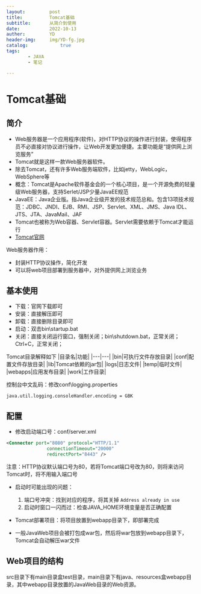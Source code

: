 ```yaml
---
layout:         post
title:          Tomcat基础
subtitle:       从简介到使用
date:           2022-10-13
auther:         YD
header-img:     img/YD-fg.jpg
catalog:            true
tags:
        - JAVA
        - 笔记

---
```


# Tomcat基础

## 简介

* Web服务器是一个应用程序(软件)，对HTTP协议的操作进行封装，使得程序员不必直接对协议进行操作，让Web开发更加便捷。主要功能是“提供网上浏览服务”
* Tomcat就是这样一款Web服务器软件。
* 除去Tomcat，还有许多Web服务端软件，比如jetty，WebLogic，WebSphere等
* 概念：Tomcat是Apache软件基金会的一个核心项目，是一个开源免费的轻量级Web服务器，支持Serlet/JSP少量JavaEE规范
* JavaEE：Java企业版。指Java企业级开发的技术规范总和。包含13项技术规范：JDBC、JNDI、EJB、RMI、JSP、Servlet、XML、JMS、Java IDL、JTS、JTA、JavaMail、JAF
* Tomcat也被称为Web容器、Servlet容器。Servlet需要依赖于Tomcat才能运行
* <a href="https://tomcat.apache.org/">Tomcat官网</a>

Web服务器作用：
* 封装HTTP协议操作，简化开发
* 可以将web项目部署到服务器中，对外提供网上浏览业务

## 基本使用

* 下载：官网下载即可
* 安装：直接解压即可
* 卸载：直接删除目录即可
* 启动：双击bin\startup.bat
* 关闭：直接关闭运行窗口，强制关闭；bin\shutdown.bat，正常关闭；Ctrl+C，正常关闭；

Tomcat目录解释如下
|目录名|功能|
|---|---|
|bin|可执行文件存放目录|
|conf|配置文件存放目录|
|lib|Tomcat依赖的jar包|
|logs|日志文件|
|temp|临时文件|
|webapps|应用发布目录|
|work|工作目录|

控制台中文乱码：修改conf\logging.properties
```
java.util.logging.consoleHandler.encoding = GBK
```

## 配置

* 修改启动端口号：conf/server.xml

```XML
<Connector port="8080" protocol="HTTP/1.1"
               connectionTimeout="20000"
               redirectPort="8443" />
```

注意：HTTP协议默认端口号为80，若将Tomcat端口号改为80，则将来访问Tomcat时，将不用输入端口号

* 启动时可能出现的问题：
  1. 端口号冲突：找到对应的程序，将其关掉 `Address already in use`
  2. 启动时窗口一闪而过：检查JAVA_HOME环境变量是否正确配置

* Tomcat部署项目：将项目放置到webapp目录下，即部署完成

* 一般JavaWeb项目会被打包成war包，然后将war包放到webapp目录下，Tomcat会自动解压war文件

## Web项目的结构

src目录下有main目录盒test目录，main目录下有java、resources盒webapp目录，其中webapp目录放置的JavaWeb目录的Web资源。